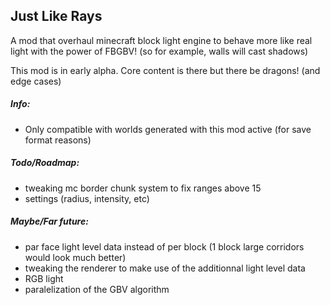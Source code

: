 ## Just Like Rays

A mod that overhaul minecraft block light engine to behave more like real light with the power of FBGBV! (so for example, walls will cast shadows)

This mod is in early alpha. Core content is there but there be dragons! (and edge cases)


##### Info:

- Only compatible with worlds generated with this mod active (for save format reasons)


##### Todo/Roadmap:

- tweaking mc border chunk system to fix ranges above 15
- settings (radius, intensity, etc)

##### Maybe/Far future:

- par face light level data instead of per block (1 block large corridors would look much better)
- tweaking the renderer to make use of the additionnal light level data
- RGB light
- paralelization of the GBV algorithm
